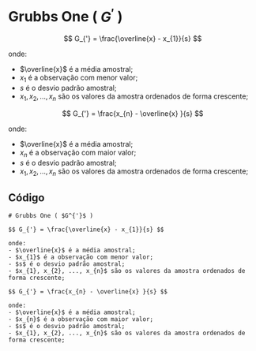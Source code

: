 # Grubbs One ( $G^{'}$ ) 

$$ G_{'} = \frac{\overline{x} - x_{1}}{s} $$

onde:
- $\overline{x}$ é a média amostral;
- $x_{1}$ é a observação com menor valor;
- $s$ é o desvio padrão amostral;
- $x_{1}, x_{2}, ..., x_{n}$ são os valores da amostra ordenados de forma crescente;

$$ G_{'} = \frac{x_{n} - \overline{x} }{s} $$

onde:
- $\overline{x}$ é a média amostral;
- $x_{n}$ é a observação com maior valor;
- $s$ é o desvio padrão amostral;
- $x_{1}, x_{2}, ..., x_{n}$ são os valores da amostra ordenados de forma crescente;

## Código

```
# Grubbs One ( $G^{'}$ ) 

$$ G_{'} = \frac{\overline{x} - x_{1}}{s} $$

onde:
- $\overline{x}$ é a média amostral;
- $x_{1}$ é a observação com menor valor;
- $s$ é o desvio padrão amostral;
- $x_{1}, x_{2}, ..., x_{n}$ são os valores da amostra ordenados de forma crescente;

$$ G_{'} = \frac{x_{n} - \overline{x} }{s} $$

onde:
- $\overline{x}$ é a média amostral;
- $x_{n}$ é a observação com maior valor;
- $s$ é o desvio padrão amostral;
- $x_{1}, x_{2}, ..., x_{n}$ são os valores da amostra ordenados de forma crescente;
```